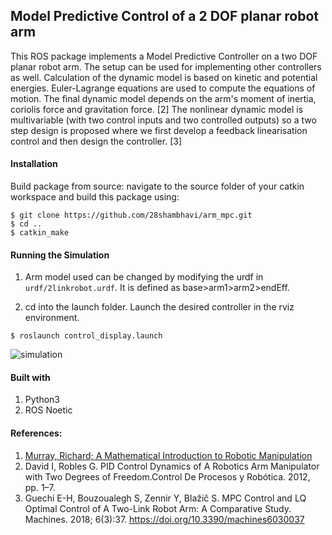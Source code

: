## Model Predictive Control of a 2 DOF planar robot arm

This ROS package implements a Model Predictive Controller on a two DOF planar robot arm. 
The setup can be used for implementing other controllers as well. 
Calculation of the dynamic model is based on kinetic and potential energies. Euler-Lagrange equations are used to compute the equations of motion. 
The final dynamic model depends on the arm's moment of inertia, coriolis force and gravitation force. [2]
The nonlinear dynamic model is multivariable (with two control inputs and two controlled outputs) so a two step design is proposed 
where we first develop a feedback linearisation control and then design the controller. [3]

#### Installation
Build package from source: navigate to the source folder of your catkin workspace and build this package using:
	
```
$ git clone https://github.com/28shambhavi/arm_mpc.git
$ cd ..
$ catkin_make
```

#### Running the Simulation

1. Arm model used can be changed by modifying the urdf in `urdf/2linkrobot.urdf`. It is defined as base>arm1>arm2>endEff.

2. cd into the launch folder. Launch the desired controller in the rviz environment. 
  ```
  $ roslaunch control_display.launch
  ```
![simulation](https://i.imgur.com/MuA3Npi.gif)


#### Built with
1. Python3
2. ROS Noetic

#### References: 

1. [Murray, Richard; A Mathematical Introduction to Robotic Manipulation](http://www.cds.caltech.edu/~murray/mlswiki/index.php/Main_Page "Reference")
2. David I, Robles G. PID Control Dynamics of A Robotics Arm Manipulator with Two Degrees of Freedom.Control De Procesos y Robótica. 2012, pp. 1–7.
3. Guechi E-H, Bouzoualegh S, Zennir Y, Blažič S. MPC Control and LQ Optimal Control of A Two-Link Robot Arm: A Comparative Study. Machines. 2018; 6(3):37. https://doi.org/10.3390/machines6030037
